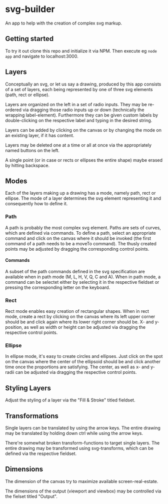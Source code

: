 # svg-builder

An app to help with the creation of complex svg markup.

## Getting started

To try it out clone this repo and initialize it via NPM. Then execute eg `node app` and navigate to localhost:3000.

## Layers

Conceptually an svg, or let us say a drawing, produced by this app consists of a set of layers, each being represented by one of three svg elements (path, rect or ellipse).

Layers are organized on the left in a set of radio inputs.
They may be re-ordered via dragging those radio inputs up or down (technically the wrapping label-element).
Furthermore they can be given custom labels by double-clicking on the respective label and typing in the desired string.

Layers can be added by clicking on the canvas or by changing the mode on an existing layer, if it has content.

Layers may be deleted one at a time or all at once via the appropriately named buttons on the left.

A single point (or in case or rects or ellipses the entire shape) maybe erased by hitting backspace.

## Modes

Each of the layers making up a drawing has a mode, namely path, rect or ellipse.
The mode of a layer determines the svg element representing it and consequently how to define it.

### Path

A path is probably the most complex svg element.
Paths are sets of curves, which are defined via commands.
To define a path, select an appropriate command and click on the canvas where it should be invoked (the first command of a path needs to be a moveTo command).
The thusly created points may be adjusted by dragging the corresponding control points.

#### Commands

A subset of the path commands defined in the svg specification are available when in path mode (M, L, H, V, Q, C and A).
When in path mode, a command can be selectet either by selecting it in the respective fieldset or pressing the corresponding letter on the keyboard.

### Rect

Rect mode enables easy creation of rectangular shapes.
When in rect mode, create a rect by clicking on the canvas where its left upper corner should be and click again where its lower right corner should be.
X- and y-position, as well as width or height can be adjusted via dragging the respective control points.

### Ellipse

In ellipse mode, it's easy to create circles and ellipses.
Just click on the spot on the canvas where the center of the ellipsoid should be and click another time once the proportions are satisfying.
The center, as well as x- and y-radii can be adjusted via dragging the respective control points.

## Styling Layers

Adjust the styling of a layer via the "Fill & Stroke" titled fieldset.

## Transformations

Single layers can be translated by using the arrow keys.
The entire drawing may be translated by holding down ctrl while using the arrow keys.

There're somewhat broken transform-functions to target single layers.
The entire drawing may be transformed using svg-transforms, which can be defined via the respective fieldset.

## Dimensions

The dimension of the canvas try to maximize available screen-real-estate.

The dimensions of the output (viewport and viewbox) may be controlled via the fielset titled "Output".